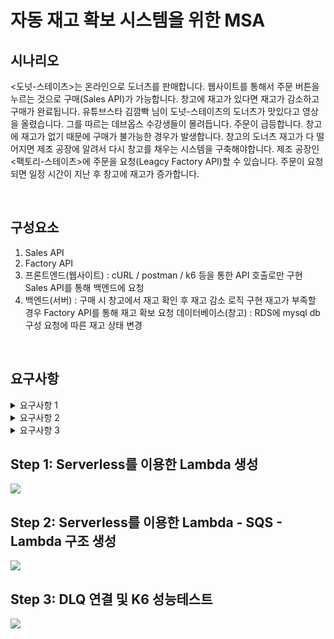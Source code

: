 # 자동 재고 확보 시스템을 위한 MSA

## 시나리오
<도넛-스테이츠>는 온라인으로 도너츠를 판매합니다.
웹사이트를 통해서 주문 버튼을 누르는 것으로 구매(Sales API)가 가능합니다.
창고에 재고가 있다면 재고가 감소하고 구매가 완료됩니다.
유튜브스타 김깜빡 님이 도넛-스테이츠의 도너츠가 맛있다고 영상을 올렸습니다.
그를 따르는 데브옵스 수강생들이 몰려듭니다. 주문이 급등합니다.
창고에 재고가 없기 때문에 구매가 불가능한 경우가 발생합니다.
창고의 도너츠 재고가 다 떨어지면 제조 공장에 알려서 다시 창고를 채우는 시스템을 구축해야합니다.
제조 공장인 <팩토리-스테이츠>에 주문을 요청(Leagcy Factory API)할 수 있습니다.
주문이 요청되면 일정 시간이 지난 후 창고에 재고가 증가합니다.

<br/>

## 구성요소
1. Sales API
2. Factory API
3. 프론트엔드(웹사이트) : cURL / postman / k6 등을 통한 API 호출로만 구현
Sales API를 통해 백엔드에 요청
4. 백엔드(서버) : 구매 시 창고에서 재고 확인 후 재고 감소 로직 구현
재고가 부족할 경우 Factory API를 통해 재고 확보 요청
데이터베이스(창고) : RDS에 mysql db 구성
요청에 따른 재고 상태 변경

<br/>

## 요구사항
<details>
<summary>요구사항 1</summary>

<!-- summary 아래 한칸 공백 두어야함 -->
1. Sales API 를 통해 요청을 받은 서버가 데이터베이스에서 재고 상황을 확인합니다.
2. 재고가 있다면 감소시키고 응답으로 판매완료 내용을 전달합니다.
3. 재고가 없는 경우 공장에 주문을 진행합니다
4. 재고가 없다는 내용을 담은 메세지 페이로드가 주제별로 생성됩니다.
5. 메세지가 느슨하게 연결된 시스템을 통해 처리될 수 있도록 따로 보관됩니다.
</details>
<details>
<summary>요구사항 2</summary>

<!-- summary 아래 한칸 공백 두어야함 -->
1. 빈번한 요청으로 메세지 누락이 발생합니다.
2. 메세지가 처리되지 않은 경우 메세지들을 체계적으로 관리할 다른 처리 공간을 생성해야합니다.
3. 메시지 처리 보관 리소스와 처리되지 않은 메세지 처리 리소스가 연결되어야합니다.
</details>
<details>
<summary>요구사항 3</summary>

<!-- summary 아래 한칸 공백 두어야함 -->
1. 안정적으로 이벤트가 전달 될 수 있는 시스템을 구축해야합니다.
2. 메세지를 소비하는 리소스를 통해 Factory API가 호출됩니다.
3. 수신된 메세지에 의해 트리거가 된 컴퓨팅 리소스가 상품 재고를 증가시킵니다.
</details>


## Step 1: Serverless를 이용한 Lambda 생성

![](https://contents-img-jeonghun.s3.ap-northeast-2.amazonaws.com/project3/project3-tutorial-step1.png)


## Step 2: Serverless를 이용한 Lambda - SQS - Lambda 구조 생성

![](https://contents-img-jeonghun.s3.ap-northeast-2.amazonaws.com/project3/project3-tutorial-step2.png)

## Step 3: DLQ 연결 및 K6 성능테스트

![](https://contents-img-jeonghun.s3.ap-northeast-2.amazonaws.com/project3/project3-tutorial-step3.png)

